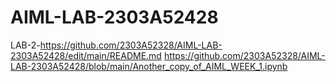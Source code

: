 # AIML-LAB-2303A52428
LAB-2-https://github.com/2303A52328/AIML-LAB-2303A52428/edit/main/README.md
https://github.com/2303A52328/AIML-LAB-2303A52428/blob/main/Another_copy_of_AIML_WEEK_1.ipynb
